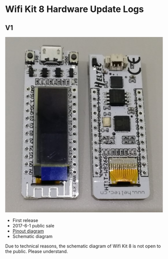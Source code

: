 # Wifi Kit 8  Hardware Update Logs

## V1

![](img/hardware_update_log/01.png)

- First release
- 2017-6-1 public sale
- [Pinout diagram](http://resource.heltec.cn/download/WiFi_Kit_8/WIFI_Kit_8_Diagram(new).pdf)
- Schematic diagram

Due to technical reasons, the schematic diagram of Wifi Kit 8 is not open to the public. Please understand.




